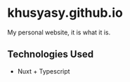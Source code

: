 # khusyasy.github.io

My personal website, it is what it is.

## Technologies Used
- Nuxt + Typescript
